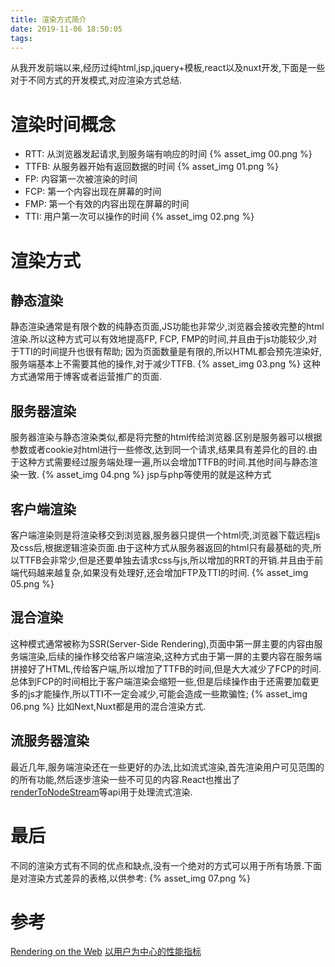 ```yaml
---
title: 渲染方式简介
date: 2019-11-06 18:50:05
tags:
---
```


从我开发前端以来,经历过纯html,jsp,jquery+模板,react以及nuxt开发,下面是一些对于不同方式的开发模式,对应渲染方式总结.
<!-- more --> 

# 渲染时间概念
* RTT: 从浏览器发起请求,到服务端有响应的时间
{% asset_img 00.png %}
* TTFB: 从服务器开始有返回数据的时间
{% asset_img 01.png %}
* FP: 内容第一次被渲染的时间
* FCP: 第一个内容出现在屏幕的时间
* FMP: 第一个有效的内容出现在屏幕的时间
* TTI: 用户第一次可以操作的时间
{% asset_img 02.png %}

# 渲染方式

## 静态渲染
静态渲染通常是有限个数的纯静态页面,JS功能也非常少,浏览器会接收完整的html渲染.所以这种方式可以有效地提高FP, FCP, FMP的时间,并且由于js功能较少,对于TTI的时间提升也很有帮助;
因为页面数量是有限的,所以HTML都会预先渲染好,服务端基本上不需要其他的操作,对于减少TTFB.
{% asset_img 03.png %}
这种方式通常用于博客或者运营推广的页面.


## 服务器渲染
服务器渲染与静态渲染类似,都是将完整的html传给浏览器.区别是服务器可以根据参数或者cookie对html进行一些修改,达到同一个请求,结果具有差异化的目的.由于这种方式需要经过服务端处理一遍,所以会增加TTFB的时间.其他时间与静态渲染一致.
{% asset_img 04.png %}
jsp与php等使用的就是这种方式

## 客户端渲染
客户端渲染则是将渲染移交到浏览器,服务器只提供一个html壳,浏览器下载远程js及css后,根据逻辑渲染页面.由于这种方式从服务器返回的html只有最基础的壳,所以TTFB会非常少,但是还要单独去请求css与js,所以增加的RRT的开销.并且由于前端代码越来越复杂,如果没有处理好,还会增加FTP及TTI的时间.
{% asset_img 05.png %}

## 混合渲染
这种模式通常被称为SSR(Server-Side Rendering),页面中第一屏主要的内容由服务端渲染,后续的操作移交给客户端渲染,这种方式由于第一屏的主要内容在服务端拼接好了HTML,传给客户端,所以增加了TTFB的时间,但是大大减少了FCP的时间.总体到FCP的时间相比于客户端渲染会缩短一些,但是后续操作由于还需要加载更多的js才能操作,所以TTI不一定会减少,可能会造成一些欺骗性;
{% asset_img 06.png %}
比如Next,Nuxt都是用的混合渲染方式.

## 流服务器渲染
最近几年,服务端渲染还在一些更好的办法,比如流式渲染,首先渲染用户可见范围的的所有功能,然后逐步渲染一些不可见的内容.React也推出了[renderToNodeStream](https://reactjs.org/docs/react-dom-server.html#rendertonodestream)等api用于处理流式渲染.

# 最后
不同的渲染方式有不同的优点和缺点,没有一个绝对的方式可以用于所有场景.下面是对渲染方式差异的表格,以供参考:
{% asset_img 07.png %}

# 参考
[Rendering on the Web](https://developers.google.com/web/updates/2019/02/rendering-on-the-web)
[以用户为中心的性能指标](https://developers.google.com/web/fundamentals/performance/user-centric-performance-metrics)